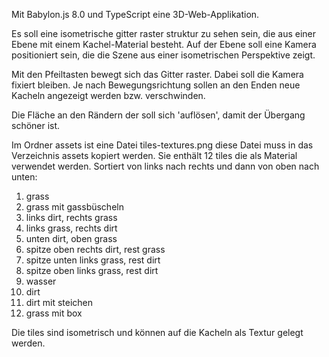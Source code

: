 Mit Babylon.js 8.0 und TypeScript eine 3D-Web-Applikation.

Es soll eine isometrische gitter raster struktur zu
sehen sein, die aus einer Ebene mit einem
Kachel-Material besteht. Auf der Ebene soll
eine Kamera positioniert sein, die die Szene
aus einer isometrischen Perspektive zeigt.

Mit den Pfeiltasten bewegt sich das Gitter raster.
Dabei soll die Kamera fixiert bleiben. Je nach
Bewegungsrichtung sollen an den Enden neue Kacheln
angezeigt werden bzw. verschwinden. 

Die Fläche an den Rändern der soll sich 'auflösen',
damit der Übergang schöner ist.

Im Ordner assets ist eine Datei tiles-textures.png
diese Datei muss in das Verzeichnis assets kopiert 
werden. Sie enthält 12 tiles die als Material verwendet
werden. Sortiert von links nach rechts und dann von oben nach unten:
1. grass
2. grass mit gassbüscheln
3. links dirt, rechts grass
4. links grass, rechts dirt
5. unten dirt, oben grass
6. spitze oben rechts dirt, rest grass
7. spitze unten links grass, rest dirt
8. spitze oben links grass, rest dirt
9. wasser
10. dirt
11. dirt mit steichen
12. grass mit box

Die tiles sind isometrisch und können auf die Kacheln
als Textur gelegt werden.





